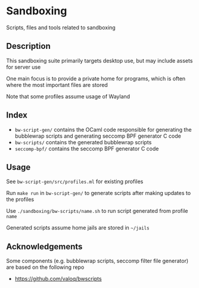 # Sandboxing

Scripts, files and tools related to sandboxing

## Description

This sandboxing suite primarily targets desktop use, but may include assets for server use

One main focus is to provide a private home for programs, which is often where the most
important files are stored

Note that some profiles assume usage of Wayland

## Index

- `bw-script-gen/` contains the OCaml code responsible for generating the bubblewrap scripts and generating seccomp BPF generator C code
- `bw-scripts/` contains the generated bubblewrap scripts
- `seccomp-bpf/` contains the seccomp BPF generator C code

## Usage

See `bw-script-gen/src/profiles.ml` for existing profiles

Run `make run` in `bw-script-gen/` to generate scripts after making updates to the profiles

Use `./sandboxing/bw-scripts/name.sh` to run script generated from profile `name`

Generated scripts assume home jails are stored in `~/jails`

## Acknowledgements

Some components (e.g. bubblewrap scripts, seccomp filter file generator) are based on the following repo

- https://github.com/valoq/bwscripts
